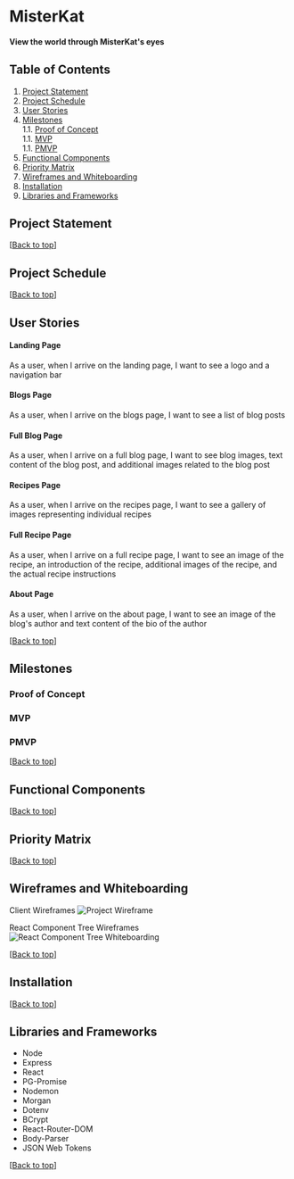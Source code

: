 # MisterKat

#### View the world through MisterKat's eyes

## Table of Contents
1. [Project Statement](#project-statement)
1. [Project Schedule](#project-schedule)
1. [User Stories](#user-stories)
1. [Milestones](#milestones)  
   1.1. [Proof of Concept](#proof-of-concept)  
   1.1. [MVP](#mvp)  
   1.1. [PMVP](#pmvp)
1. [Functional Components](#functional-components)
1. [Priority Matrix](#priority-matrix)
1. [Wireframes and Whiteboarding](#wireframes-and-whiteboarding)
1. [Installation](#installation)
1. [Libraries and Frameworks](#libraries-and-frameworks)


## Project Statement


[[Back to top](#misterkat)]  

## Project Schedule


[[Back to top](#misterkat)]  

## User Stories
#### Landing Page	

As a user, when I arrive on the landing page, I want to see a logo and a navigation bar

#### Blogs Page	

As a user, when I arrive on the blogs page, I want to see a list of blog posts 

#### Full Blog Page	

As a user, when I arrive on a full blog page, I want to see blog images, text content of the blog post, and additional images related to the blog post

#### Recipes Page	

As a user, when I arrive on the recipes page, I want to see a gallery of images representing individual recipes

#### Full Recipe Page

As a user, when I arrive on a full recipe page, I want to see an image of the recipe, an introduction of the recipe, additional images of the recipe, and the actual recipe instructions

#### About Page	

As a user, when I arrive on the about page, I want to see an image of the blog's author and text content of the bio of the author

[[Back to top](#misterkat)]  

## Milestones

### Proof of Concept

### MVP

### PMVP

[[Back to top](#misterkat)]  

## Functional Components

[[Back to top](#misterkat)]  

## Priority Matrix

[[Back to top](#misterkat)]  

## Wireframes and Whiteboarding

Client Wireframes
![Project Wireframe](https://res.cloudinary.com/dk1cgfxkn/image/upload/v1544558744/20181210_Whiteboarding_Wireframes_Client.png)

React Component Tree Wireframes
![React Component Tree Whiteboarding](https://res.cloudinary.com/dk1cgfxkn/image/upload/v1544558744/React_Components_Tree_Whiteboarding.png)


[[Back to top](#misterkat)]  

## Installation

[[Back to top](#misterkat)]  

## Libraries and Frameworks
*	Node
*	Express
*	React
*	PG-Promise
*	Nodemon
*	Morgan
*	Dotenv
*	BCrypt
*	React-Router-DOM
*	Body-Parser
*	JSON Web Tokens

[[Back to top](#misterkat)]
